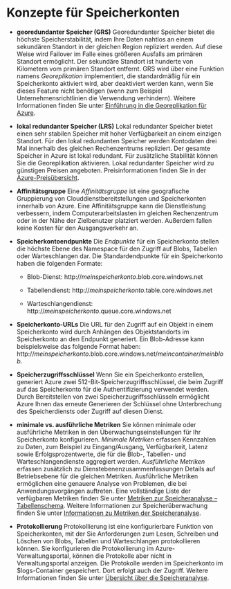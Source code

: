 <properties umbracoNaviHide="0" pageTitle="Storage Account Concepts | Azure" metaKeywords="Azure storage, storage service, service, storage account, account, create storage account, create account" description="Learn about storage account concepts." linkid="manage-windows-how-to-guide-storage-accounts" urlDisplayName="How to: storage accounts" headerExpose="" footerExpose="" disqusComments="1" title="Storage Account Concepts" authors="" />

Konzepte für Speicherkonten
===========================

-   **georedundanter Speicher (GRS)** Georedundanter Speicher bietet die höchste Speicherstabilität, indem Ihre Daten nahtlos an einem sekundären Standort in der gleichen Region repliziert werden. Auf diese Weise wird Failover im Falle eines größeren Ausfalls am primären Standort ermöglicht. Der sekundäre Standort ist hunderte von Kilometern vom primären Standort entfernt. GRS wird über eine Funktion namens *Georeplikation* implementiert, die standardmäßig für ein Speicherkonto aktiviert wird, aber deaktiviert werden kann, wenn Sie dieses Feature nicht benötigen (wenn zum Beispiel Unternehmensrichtlinien die Verwendung verhindern). Weitere Informationen finden Sie unter [Einführung in die Georeplikation für Azure](http://blogs.msdn.com/b/windowsazurestorage/archive/2011/09/15/introducing-geo-replication-for-windows-azure-storage.aspx).

-   **lokal redundanter Speicher (LRS)** Lokal redundanter Speicher bietet einen sehr stabilen Speicher mit hoher Verfügbarkeit an einem einzigen Standort. Für den lokal redundanten Speicher werden Kontodaten drei Mal innerhalb des gleichen Rechenzentrums repliziert. Der gesamte Speicher in Azure ist lokal redundant. Für zusätzliche Stabilität können Sie die Georeplikation aktivieren. Lokal redundanter Speicher wird zu günstigen Preisen angeboten. Preisinformationen finden Sie in der [Azure-Preisübersicht](http://www.windowsazure.com/en-us/pricing/details/).

-   **Affinitätsgruppe** Eine *Affinitätsgruppe* ist eine geografische Gruppierung von Clouddienstbereitstellungen und Speicherkonten innerhalb von Azure. Eine Affinitätsgruppe kann die Dienstleistung verbessern, indem Computerarbeitslasten im gleichen Rechenzentrum oder in der Nähe der Zielbenutzer platziert werden. Außerdem fallen keine Kosten für den Ausgangsverkehr an.

-   **Speicherkontoendpunkte** Die *Endpunkte* für ein Speicherkonto stellen die höchste Ebene des Namespace für den Zugriff auf Blobs, Tabellen oder Warteschlangen dar. Die Standardendpunkte für ein Speicherkonto haben die folgenden Formate:

    -   Blob-Dienst: http://*meinspeicherkonto*.blob.core.windows.net

    -   Tabellendienst: http://*meinspeicherkonto*.table.core.windows.net

    -   Warteschlangendienst: http://*meinspeicherkonto*.queue.core.windows.net

-   **Speicherkonto-URLs** Die URL für den Zugriff auf ein Objekt in einem Speicherkonto wird durch Anhängen des Objektstandorts im Speicherkonto an den Endpunkt generiert. Ein Blob-Adresse kann beispielsweise das folgende Format haben: http://*meinspeicherkonto*.blob.core.windows.net/*meincontainer*/*meinblob*.

-   **Speicherzugriffsschlüssel** Wenn Sie ein Speicherkonto erstellen, generiert Azure zwei 512-Bit-Speicherzugriffsschlüssel, die beim Zugriff auf das Speicherkonto für die Authentifizierung verwendet werden. Durch Bereitstellen von zwei Speicherzugriffsschlüsseln ermöglicht Azure Ihnen das erneute Generieren der Schlüssel ohne Unterbrechung des Speicherdiensts oder Zugriff auf diesen Dienst.

-   **minimale vs. ausführliche Metriken** Sie können minimale oder ausführliche Metriken in den Überwachungseinstellungen für Ihr Speicherkonto konfigurieren. *Minimale Metriken* erfassen Kennzahlen zu Daten, zum Beispiel zu Eingang/Ausgang, Verfügbarkeit, Latenz sowie Erfolgsprozentwerte, die für die Blob-, Tabellen- und Warteschlangendienste aggregiert werden. *Ausführliche Metriken* erfassen zusätzlich zu Dienstebenenzusammenfassungen Details auf Betriebsebene für die gleichen Metriken. Ausführliche Metriken ermöglichen eine genauere Analyse von Problemen, die bei Anwendungsvorgängen auftreten. Eine vollständige Liste der verfügbaren Metriken finden Sie unter [Metriken zur Speicheranalyse – Tabellenschema](http://msdn.microsoft.com/en-us/library/windowsazure/hh343264.aspx). Weitere Informationen zur Speicherüberwachung finden Sie unter [Informationen zu Metriken der Speicheranalyse](http://msdn.microsoft.com/en-us/library/windowsazure/hh343258.aspx).

-   **Protokollierung** Protokollierung ist eine konfigurierbare Funktion von Speicherkonten, mit der Sie Anforderungen zum Lesen, Schreiben und Löschen von Blobs, Tabellen und Warteschlangen protokollieren können. Sie konfigurieren die Protokollierung im Azure-Verwaltungsportal, können die Protokolle aber nicht in Verwaltungsportal anzeigen. Die Protokolle werden im Speicherkonto im \$logs-Container gespeichert. Dort erfolgt auch der Zugriff. Weitere Informationen finden Sie unter [Übersicht über die Speicheranalyse](http://msdn.microsoft.com/en-us/library/windowsazure/hh343268.aspx).



